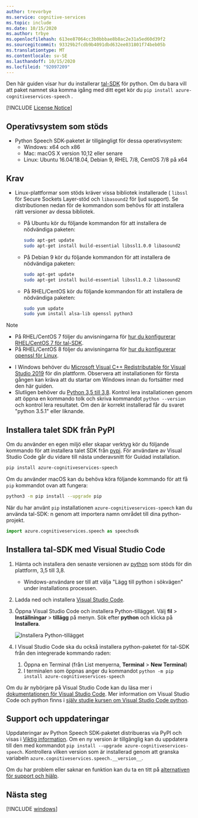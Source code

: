 ```yaml
---
author: trevorbye
ms.service: cognitive-services
ms.topic: include
ms.date: 10/15/2020
ms.author: trbye
ms.openlocfilehash: 613ee87064cc3b0bbbae8b8ac2e31a5ed60d39f2
ms.sourcegitcommit: 93329b2fcdb9b4091dbd632ee031801f74beb05b
ms.translationtype: MT
ms.contentlocale: sv-SE
ms.lasthandoff: 10/15/2020
ms.locfileid: "92097209"
---
```

Den här guiden visar hur du installerar [tal-SDK](~/articles/cognitive-services/speech-service/speech-sdk.md) för python. Om du bara vill att paket namnet ska komma igång med ditt eget kör du `pip install azure-cognitiveservices-speech` .

[!INCLUDE [License Notice](~/includes/cognitive-services-speech-service-license-notice.md)]

## <a name="supported-operating-systems"></a>Operativsystem som stöds

- Python Speech SDK-paketet är tillgängligt för dessa operativsystem:
  - Windows: x64 och x86
  - Mac: macOS X version 10,12 eller senare
  - Linux: Ubuntu 16.04/18.04, Debian 9, RHEL 7/8, CentOS 7/8 på x64

## <a name="prerequisites"></a>Krav

- Linux-plattformar som stöds kräver vissa bibliotek installerade ( `libssl` för Secure Sockets Layer-stöd och `libasound2` för ljud support). Se distributionen nedan för de kommandon som behövs för att installera rätt versioner av dessa bibliotek.

  - På Ubuntu kör du följande kommandon för att installera de nödvändiga paketen:

    ```sh
    sudo apt-get update
    sudo apt-get install build-essential libssl1.0.0 libasound2
    ```

  - På Debian 9 kör du följande kommandon för att installera de nödvändiga paketen:

    ```sh
    sudo apt-get update
    sudo apt-get install build-essential libssl1.0.2 libasound2
    ```

  - På RHEL/CentOS kör du följande kommandon för att installera de nödvändiga paketen:

    ```sh
    sudo yum update
    sudo yum install alsa-lib openssl python3
    ```

> [!NOTE]
> - På RHEL/CentOS 7 följer du anvisningarna för [hur du konfigurerar RHEL/CentOS 7 för tal-SDK](~/articles/cognitive-services/speech-service/how-to-configure-rhel-centos-7.md).
> - På RHEL/CentOS 8 följer du anvisningarna för [hur du konfigurerar openssl för Linux](~/articles/cognitive-services/speech-service/how-to-configure-openssl-linux.md).

- I Windows behöver du [Microsoft Visual C++ Redistributable för Visual Studio 2019](https://support.microsoft.com/help/2977003/the-latest-supported-visual-c-downloads) för din plattform. Observera att installationen för första gången kan kräva att du startar om Windows innan du fortsätter med den här guiden.
- Slutligen behöver du [Python 3,5 till 3,8](https://www.python.org/downloads/). Kontrol lera installationen genom att öppna en kommando tolk och skriva kommandot `python --version` och kontrol lera resultatet. Om den är korrekt installerad får du svaret "python 3.5.1" eller liknande.

## <a name="install-the-speech-sdk-from-pypi"></a>Installera talet SDK från PyPI

Om du använder en egen miljö eller skapar verktyg kör du följande kommando för att installera talet SDK från [pypi](https://pypi.org/). För användare av Visual Studio Code går du vidare till nästa underavsnitt för Guidad installation.

```sh
pip install azure-cognitiveservices-speech
```

Om du använder macOS kan du behöva köra följande kommando för att få `pip` kommandot ovan att fungera:

```sh
python3 -m pip install --upgrade pip
```

När du har använt `pip` installationen `azure-cognitiveservices-speech` kan du använda tal-SDK: n genom att importera namn området till dina python-projekt.

```py
import azure.cognitiveservices.speech as speechsdk
```

## <a name="install-the-speech-sdk-using-visual-studio-code"></a>Installera tal-SDK med Visual Studio Code

1. Hämta och installera den senaste versionen av [python](https://www.python.org/downloads/) som stöds för din plattform, 3,5 till 3,8.
   - Windows-användare ser till att välja "Lägg till python i sökvägen" under installations processen.
1. Ladda ned och installera [Visual Studio Code](https://code.visualstudio.com/Download).
1. Öppna Visual Studio Code och installera Python-tillägget. Välj **fil**  >  **Inställningar**  >  **tillägg** på menyn. Sök efter **python** och klicka på **Installera**.

   ![Installera Python-tillägget](~/articles/cognitive-services/speech-service/media/sdk/qs-python-vscode-python-extension.png)

1. I Visual Studio Code ska du också installera python-paketet för tal-SDK från den integrerade kommando raden:
   1. Öppna en Terminal (från List menyerna, **Terminal**  >  **New Terminal**)
   1. I terminalen som öppnas anger du kommandot `python -m pip install azure-cognitiveservices-speech`

Om du är nybörjare på Visual Studio Code kan du läsa mer i [dokumentationen för Visual Studio Code](https://code.visualstudio.com/docs). Mer information om Visual Studio Code och python finns i [själv studie kursen om Visual Studio Code python](https://code.visualstudio.com/docs/python/python-tutorial).

## <a name="support-and-updates"></a>Support och uppdateringar

Uppdateringar av Python Speech SDK-paketet distribueras via PyPI och visas i [Viktig information](~/articles/cognitive-services/speech-service/releasenotes.md).
Om en ny version är tillgänglig kan du uppdatera till den med kommandot `pip install --upgrade azure-cognitiveservices-speech`.
Kontrollera vilken version som är installerad genom att granska variabeln `azure.cognitiveservices.speech.__version__`.

Om du har problem eller saknar en funktion kan du ta en titt på [alternativen för support och hjälp](~/articles/cognitive-services/speech-service/support.md).

## <a name="next-steps"></a>Nästa steg

[!INCLUDE [windows](../quickstart-list.md)]
